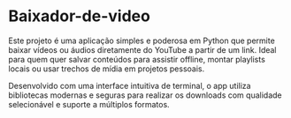 # Baixador-de-video
Este projeto é uma aplicação simples e poderosa em Python que permite baixar vídeos ou áudios diretamente do YouTube a partir de um link. Ideal para quem quer salvar conteúdos para assistir offline, montar playlists locais ou usar trechos de mídia em projetos pessoais.

Desenvolvido com uma interface intuitiva de terminal, o app utiliza bibliotecas modernas e seguras para realizar os downloads com qualidade selecionável e suporte a múltiplos formatos.

